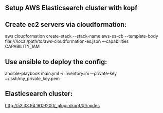 ## Setup AWS Elasticsearch cluster with kopf

## Create ec2 servers via cloudformation:

aws cloudformation create-stack --stack-name aws-es-cb --template-body file:///local/path/to/aws-cloudformation-es.json --capabilities CAPABILITY_IAM

## Use ansible to deploy the config:

ansible-playbook main.yml -i inventory.ini --private-key ~/.ssh/my_private_key.pem

## Elasticsearch cluster:

http://52.33.94.161:9200/_plugin/kopf/#!/nodes
